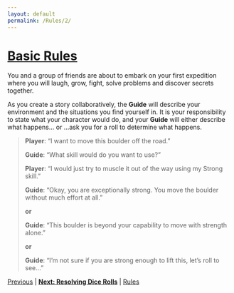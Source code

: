 ```yaml
---
layout: default
permalink: /Rules/2/
---
```

# [Basic Rules](#basic-rules)

You and a group of friends are about to embark on your first expedition where you will laugh, grow, fight, solve problems and discover secrets together.

As you create a story collaboratively, the **Guide** will describe your environment and the situations you find yourself in. It is your responsibility to state what your character would do, and your **Guide** will either describe what happens...
	or
...ask you for a roll to determine what happens.

>**Player**: “I want to move this boulder off the road.”
>
>**Guide**: “What skill would do you want to use?”
>
>**Player**: “I would just try to muscle it out of the way using my Strong skill.”
>
>**Guide**: “Okay, you are exceptionally strong. You move the boulder without much effort at all.”
>
>**or**
>
>**Guide**: “This boulder is beyond your capability to move with strength alone.”
>
>**or**
>
>**Guide**: “I’m not sure if you are strong enough to lift this, let’s roll to see...”

[Previous]({{site.baseurl}}/Rules/1/#about-expeditions) | **[Next: Resolving Dice Rolls]({{site.baseurl}}/Rules/3/)** | [Rules]({{site.baseurl}}/Rules/Index/#rules)